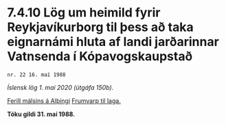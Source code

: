 # 7.4.10 Lög um heimild fyrir Reykjavíkurborg til þess að taka eignarnámi hluta af landi jarðarinnar Vatnsenda í Kópavogskaupstað

`nr. 22 16. maí 1988`

_Íslensk lög 1. maí 2020 (útgáfa 150b)._

[Ferill málsins á Alþingi](https://www.althingi.is/thingstorf/thingmalalistar-eftir-thingum/ferill/?ltg=110&mnr=449)
[Frumvarp til laga.](https://www.althingi.is/altext/110/s/pdf/0799.pdf)

**Tóku gildi 31. maí 1988.**

